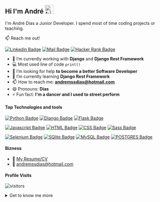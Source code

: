 ## Hi I'm André <img src="https://user-images.githubusercontent.com/1303154/88677602-1635ba80-d120-11ea-84d8-d263ba5fc3c0.gif" width="28px" alt="hi">

I'm André Dias a Junior Developer. I spend most of time coding projects or teaching.

:mailbox: Reach me out!


[![Linkedin Badge](https://img.shields.io/badge/-André_Dias-0e76a8?style=flat&labelColor=0e76a8&logo=linkedin&logoColor=white)](https://www.linkedin.com/in/dias-webdev/)
[![Mail Badge](https://img.shields.io/badge/-amssdias@hotmail.com-0078D4?style=flat&labelColor=0078D4&logo=microsoft-outlook&logoColor=white)](mailto:andremssdias@hotmail.com)
[![Hacker Rank Badge](https://img.shields.io/badge/-HackerRank-2EC866?style=flat&labelColor=2EC866&logo=HackerRank&logoColor=white)](https://www.hackerrank.com/andremssdias)

<!-- TODO: Add last video link -->

- 🔭 I’m currently working with **Django** and **Django Rest Framework**
- :computer: Most used line of code `print()`
- 🤔 I’m looking for help **to become a better Software Developer**
- 🌱 I’m currently learning **Django Rest Framework**
- 📫 How to reach me: **andremssdias@hotmail.com**
- 😄 Pronouns: **Dias**
- ⚡ Fun fact: **I'm a dancer and I used to street perform**

#### Top Technologies and tools

<!-- TODO: Make technologies links takes you to repositories -->

[![Python Badge](https://img.shields.io/badge/-Python-3776AB?style=for-the-badge&labelColor=black&logo=python&logoColor=white)](#) 
[![Django Badge](https://img.shields.io/badge/-Django-092E20?style=for-the-badge&labelColor=black&logo=django&logoColor=white)](#) 
[![Flask Badge](https://img.shields.io/badge/-Flask-000000?style=for-the-badge&labelColor=black&logo=flask&logoColor=white)](#) 

[![Javascript Badge](https://img.shields.io/badge/-Javascript-F0DB4F?style=for-the-badge&labelColor=black&logo=javascript&logoColor=F0DB4F)](#)
[![HTML Badge](https://img.shields.io/badge/-HTML5-E34F26?style=for-the-badge&labelColor=black&logo=html5&logoColor=white)](#)
[![CSS Badge](https://img.shields.io/badge/-css3-1572B6?style=for-the-badge&labelColor=black&logo=css3&logoColor=white)](#)
[![Sass Badge](https://img.shields.io/badge/-Sass-CC6699?style=for-the-badge&labelColor=black&logo=sass&logoColor=white)](#) 

[![Selenium Badge](https://img.shields.io/badge/-selenium-43B02A?style=for-the-badge&labelColor=black&logo=selenium&logoColor=white)](#) 
[![SQlite Badge](https://img.shields.io/badge/-SQlite-003B57?style=for-the-badge&labelColor=black&logo=SQLite&logoColor=white)](#) 
[![MySQL Badge](https://img.shields.io/badge/-MySQL-4479A1?style=for-the-badge&labelColor=black&logo=MySQL&logoColor=white)](#) 
[![POSTGRES Badge](https://img.shields.io/badge/-Postgres-4169E1?style=for-the-badge&labelColor=black&logo=PostgreSQL&logoColor=white)](#) 



#### Bizness
- :paperclip: [My Resume/CV](https://github.com/amssdias/amssdias/blob/master/resume/CV-Andre-Dias-Developer.pdf)
- :email: andremssdias@hotmail.com


#### Profile Visits 

![visitors](https://visitor-badge.glitch.me/badge?page_id=amssdias.amssdias)

<details>
	<summary>
    	Get to know me more
    </summary>

I enjoy a lot learning new ways to program so I can progress more as a software developer. Usually I tend to make small projects to always test my new skills.

Teaching made me evolve much more as a developer and learn very well the foundations of programming.

#### Git hub Stats
[![Anurag's GitHub stats](https://github-readme-stats.vercel.app/api?username=amssdias&hide=contribs,prs&theme=tokyonight)](https://github.com/anuraghazra/github-readme-stats)

</details>



